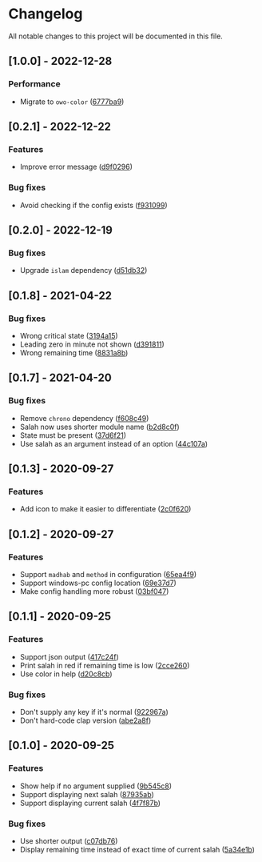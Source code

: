 # Changelog

All notable changes to this project will be documented in this file.

## [1.0.0] - 2022-12-28

### Performance

- Migrate to `owo-color` ([6777ba9](6777ba9759a559884022163565a2ee19242dec3c))

## [0.2.1] - 2022-12-22

### Features

- Improve error message ([d9f0296](d9f0296961bd6aab042f869d59734acde49982bb))

### Bug fixes

- Avoid checking if the config exists ([f931099](f9310994465a985801d0cb1aa3076446f7cac819))

## [0.2.0] - 2022-12-19

### Bug fixes

- Upgrade `islam` dependency ([d51db32](d51db32cab86c23e9e8f6d5725cfb81446dbff6e))

## [0.1.8] - 2021-04-22

### Bug fixes

- Wrong critical state ([3194a15](3194a1567c5f6ec531243eace6bc2e24026fe3f3))
- Leading zero in minute not shown ([d391811](d3918115f6b7e91241c5c344362d91d08dce8cc0))
- Wrong remaining time ([8831a8b](8831a8b70e1a7d0122dc226cb9d4244543172dd1))

## [0.1.7] - 2021-04-20

### Bug fixes

- Remove `chrono` dependency ([f608c49](f608c495dddfaea12b73771a540ecd139a91a99f))
- Salah now uses shorter module name ([b2d8c0f](b2d8c0f624c45725594b87edc35cfd4dc763fa09))
- State must be present ([37d6f21](37d6f21717a531ce2e7c6b8a636234f7b7a25235))
- Use salah as an argument instead of an option ([44c107a](44c107a2b421914231c06b8d45cd7da62b42b0b6))

## [0.1.3] - 2020-09-27

### Features

- Add icon to make it easier to differentiate ([2c0f620](2c0f620dd0669cddffaf2958e88e312e086e4655))

## [0.1.2] - 2020-09-27

### Features

- Support `madhab` and `method` in configuration ([65ea4f9](65ea4f9190e2dbb8fe5ff47fd8b1505b2ecc5a6a))
- Support windows-pc config location ([69e37d7](69e37d72b7cdbb830440ba03dc10c420309eb982))
- Make config handling more robust ([03bf047](03bf0472c44074b06b11e8a2d27ed6d922bd2625))

## [0.1.1] - 2020-09-25

### Features

- Support json output ([417c24f](417c24f81fedb401e41995ec27437e7fcec4b134))
- Print salah in red if remaining time is low ([2cce260](2cce26049c0b44048939e92d45c66d5099f3d8a1))
- Use color in help ([d20c8cb](d20c8cb5d66dd2e290b0e9443f1e1488c8ee1d95))

### Bug fixes

- Don't supply any key if it's normal ([922967a](922967a1f163e184a8b549697d31e227e5f8ae02))
- Don't hard-code clap version ([abe2a8f](abe2a8f05d53218031c0d64d5cb4a829a2974cca))

## [0.1.0] - 2020-09-25

### Features

- Show help if no argument supplied ([9b545c8](9b545c889c0f76f0a4e007caf4914340ba016732))
- Support displaying next salah ([87935ab](87935ab2db72d104d98ad2468a81432e2c9057df))
- Support displaying current salah ([4f7f87b](4f7f87b99f059e7dff40b7883262fe1f9ae81ee1))

### Bug fixes

- Use shorter output ([c07db76](c07db7664a9d92cec67c377cdb01d781931d9a40))
- Display remaining time instead of exact time of current salah ([5a34e1b](5a34e1bbfc337cf35cafbc197deb0d8ffac02c50))

